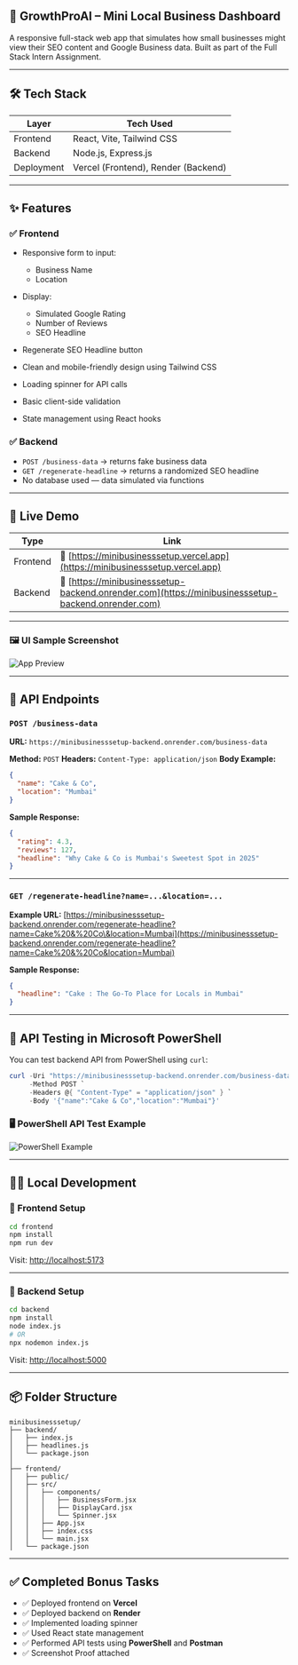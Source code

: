 
## 💼 GrowthProAI – Mini Local Business Dashboard

A responsive full-stack web app that simulates how small businesses might view their SEO content and Google Business data. Built as part of the Full Stack Intern Assignment.

---

## 🛠 Tech Stack

| Layer      | Tech Used                           |
| ---------- | ----------------------------------- |
| Frontend   | React, Vite, Tailwind CSS           |
| Backend    | Node.js, Express.js                 |
| Deployment | Vercel (Frontend), Render (Backend) |

---

## ✨ Features

### ✅ Frontend

* Responsive form to input:

  * Business Name
  * Location
* Display:

  * Simulated Google Rating
  * Number of Reviews
  * SEO Headline
* Regenerate SEO Headline button
* Clean and mobile-friendly design using Tailwind CSS
* Loading spinner for API calls
* Basic client-side validation
* State management using React hooks

### ✅ Backend

* `POST /business-data` → returns fake business data
* `GET /regenerate-headline` → returns a randomized SEO headline
* No database used — data simulated via functions

---

## 🚀 Live Demo

| Type     | Link                                                                                                |
| -------- | --------------------------------------------------------------------------------------------------- |
| Frontend | 🔗 [https://minibusinesssetup.vercel.app](https://minibusinesssetup.vercel.app)                     |
| Backend  | 🔗 [https://minibusinesssetup-backend.onrender.com](https://minibusinesssetup-backend.onrender.com) |

---


### 🖼️ UI Sample Screenshot

![App Preview](https://drive.google.com/uc?export=view&id=1CqrPaJpOqLBTSiNrvz-SxvNWi9mNOdPr)


---

## 🔌 API Endpoints

### `POST /business-data`

**URL:**
`https://minibusinesssetup-backend.onrender.com/business-data`

**Method:** `POST`
**Headers:** `Content-Type: application/json`
**Body Example:**

```json
{
  "name": "Cake & Co",
  "location": "Mumbai"
}
```

**Sample Response:**

```json
{
  "rating": 4.3,
  "reviews": 127,
  "headline": "Why Cake & Co is Mumbai's Sweetest Spot in 2025"
}
```

---

### `GET /regenerate-headline?name=...&location=...`

**Example URL:**
[https://minibusinesssetup-backend.onrender.com/regenerate-headline?name=Cake%20&%20Co\&location=Mumbai](https://minibusinesssetup-backend.onrender.com/regenerate-headline?name=Cake%20&%20Co&location=Mumbai)

**Sample Response:**

```json
{
  "headline": "Cake : The Go-To Place for Locals in Mumbai"
}
```

---

## 🧪 API Testing in Microsoft PowerShell

You can test backend API from PowerShell using `curl`:

```powershell
curl -Uri "https://minibusinesssetup-backend.onrender.com/business-data" `
     -Method POST `
     -Headers @{ "Content-Type" = "application/json" } `
     -Body '{"name":"Cake & Co","location":"Mumbai"}'
```

### 🖥️ PowerShell API Test Example

![PowerShell Example](https://drive.google.com/uc?export=view&id=1JwxzQZgpTxMfJhw4Rq8Wqi5ozR4Mxl3n)


---

## 🧑‍💻 Local Development

### 📂 Frontend Setup

```bash
cd frontend
npm install
npm run dev
```

Visit: [http://localhost:5173](http://localhost:5173)

---

### 📂 Backend Setup

```bash
cd backend
npm install
node index.js
# OR
npx nodemon index.js
```

Visit: [http://localhost:5000](http://localhost:5000)

---

## 📦 Folder Structure

```
minibusinesssetup/
├── backend/
│   ├── index.js
│   ├── headlines.js
│   └── package.json
│
├── frontend/
│   ├── public/
│   ├── src/
│   │   ├── components/
│   │   │   ├── BusinessForm.jsx
│   │   │   ├── DisplayCard.jsx
│   │   │   └── Spinner.jsx
│   │   ├── App.jsx
│   │   ├── index.css
│   │   └── main.jsx
│   └── package.json
```

---

## ✅ Completed Bonus Tasks

* ✅ Deployed frontend on **Vercel**
* ✅ Deployed backend on **Render**
* ✅ Implemented loading spinner
* ✅ Used React state management
* ✅ Performed API tests using **PowerShell** and **Postman**
* ✅ Screenshot Proof attached
